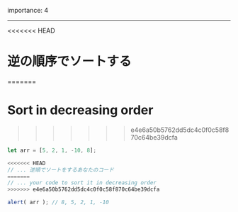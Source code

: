 importance: 4

---

<<<<<<< HEAD
# 逆の順序でソートする
=======
# Sort in decreasing order
>>>>>>> e4e6a50b5762dd5dc4c0f0c58f870c64be39dcfa

```js
let arr = [5, 2, 1, -10, 8];

<<<<<<< HEAD
// ... 逆順でソートをするあなたのコード
=======
// ... your code to sort it in decreasing order
>>>>>>> e4e6a50b5762dd5dc4c0f0c58f870c64be39dcfa

alert( arr ); // 8, 5, 2, 1, -10
```
